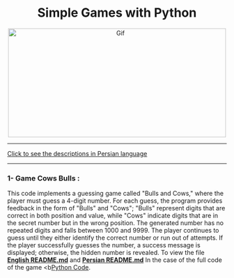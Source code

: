 <div align="center">

# Simple Games with Python
<img alt="Gif" src="https://media3.giphy.com/media/coxQHKASG60HrHtvkt/giphy.gif" height="250px" width="500px">
</div>
<hr>

[Click to see the descriptions in Persian language](Persian.md)
<hr>

### 1- Game Cows Bulls : 
This code implements a guessing game called "Bulls and Cows," where the player must guess a 4-digit number. For each guess, the program provides feedback in the form of "Bulls" and "Cows"; "Bulls" represent digits that are correct in both position and value, while "Cows" indicate digits that are in the secret number but in the wrong position. The generated number has no repeated digits and falls between 1000 and 9999. The player continues to guess until they either identify the correct number or run out of attempts. If the player successfully guesses the number, a success message is displayed; otherwise, the hidden number is revealed.
To view the file <b>[English README.md](Bulls&Cows/EnglishGameCowa.md)</b> and <b>[Persian README.md](Bulls&Cows/PersianGameCows.md)</b> In the case of the full code of the game <b[Python Code](Bulls&Cows/GameBulls&Cows.py)</b>.
